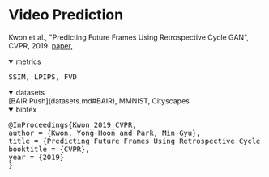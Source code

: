 # Video Prediction
<a name=Kwon_2019_CVPR></a>
Kwon et al., "Predicting Future Frames Using Retrospective Cycle GAN", CVPR, 2019. [paper](https://openaccess.thecvf.com/content_CVPR_2019/papers/Kwon_Predicting_Future_Frames_Using_Retrospective_Cycle_GAN_CVPR_2019_paper.pdf),
<details open>
<summary>metrics</summary>
<pre>
SSIM, LPIPS, FVD
</pre>
</details>

<details open>
<summary>datasets</summary>
[BAIR Push](datasets.md#BAIR), MMNIST, Cityscapes
</details>
<details open>
<summary>bibtex</summary>
<pre>
@InProceedings{Kwon_2019_CVPR,
author = {Kwon, Yong-Hoon and Park, Min-Gyu},
title = {Predicting Future Frames Using Retrospective Cycle GAN},
booktitle = {CVPR},
year = {2019}
}
</pre>
</details>


<!--
\cite{Kwon_2019_CVPR}	"KITTI, Caltech pedestrian
UCF-101, CHUK Avenue, ShanghaiTech Campus"	MSE, PSNR, SSIM
\cite{Castrejon_2019_ICCV}	BAIR Push, MMNIST, Cityscapes	SSIM, LPIPS, FVD
\cite{Gao_2019_ICCV}	KITTI, Caltech pedestrian	SSIM,PSNR
\cite{Ho_2019_ICCV}	Caltech pedestrian,  UCF-101, YUV	MSE, PSNR, SSIM
\cite{Ye_2019_ICCV}	ShapeStack, Penn action	LPIPS
\cite{Kim_2019_NIPS}	"Penn action, UvA-NEMO,
MGIF "	FVD
\cite{Lee_2019_BMVC}	MMNIST, KTH	SSIM, PSNR
\cite{Wang_2019_BMVC}	MMNIST, KTH,MSR 	SSIM, PSNR
\cite{Gujjar_2019_ICRA}	JAAD	L1
\cite{Jung_2019_IROS}	Own	LPIPS
\cite{Ho_2019_ICIP}	KITTI, Caltech Pedestrian,YUV	SSIM, MSE, PSNR
\cite{Tang_2019_ICIP}	Penn Action, JHMDB	SSIM, PSNR
\cite{Zhang_2019_ICIP}	UCF-101	SSIM, PSNR
\cite{Xu_2018_CVPR}	UCF-101, Human 3.6M, Cityscapes	SSIM, PSNR
 \cite{Byeon_2018_ECCV}	Human 3.6M, KITTI, Caltech pedestrian, UCF-101	SSIM, PSNR
\cite{Cai_2018_ECCV}	Human 3.6M, UCF-101	SSIM, PSNR
\cite{Li_2018_ECCV}	KTH, own	RMSE, LPIPS, Human
\cite{Liu_2018_ECCV}	"KITTI, Caltech pedestrian,
UCF-101"	PSNR, MSE, SSIM
\cite{Oliu_2018_ECCV}	MMNIST, KTH, UCF-101	MSE, PSNR, SSIM
\cite{Reda_2018_ECCV}	"Caltech pedestrian,
Youtube-8M"	MSE, PSNR, SSIM, L1
\cite{Zhao_2018_ECCV}	Penn Action, MUG	PSNR, MSE
\cite{Hsieh_2018_NIPS}	MMNIST, Bouncing Ball	BCE, MSE
\cite{Xu_2018_NIPS}	MMNIST, BAIR push, Human 3.6M	PSNR, SSIM
\cite{Bhattacharjee_2018_ACCV}	UCF-101, KTH, KITTI	PSNR, SSIM
\cite{Ying_2018_ACCV}	"UCF-101, Human 3.6M,
KITTI"	PSNR, SSIM, MSE
\cite{Jin_2018_IROS}	KTH, KITTI	PSNR, SSIM
\cite{Wichers_2018_ICML}	Human 3.6M, Own	Human
\cite{Ji_2018_WACV}	Human 3.6M	MSE
\cite{Lu_2017_CVPR}	UCF-101, Sports-1M ,MMNIST, PROST, ViSOR	PSNR
\cite{Liang_2017_ICCV}	"KITTI, Caltech pedestrian,
UCF-101, THUMOS"	MSE, PSNR, SSIM
\cite{Walker_2017_ICCV}	UCF-101, Penn Action	MMD,  Inception Scores(IS)
\cite{Zeng_2017_ICCV}	MMNIST	Human
\cite{Bhattacharjee_2017_NIPS}	"Sports-1M, UCF-101,
KITTI"	PSNR, SSIM
\cite{Wang_2017_NIPS}	MMNIST, KTH	MSE, PSNR, SSIM
\cite{Villegas_2017_ICML}	Human 3.6M, Penn action	Human, PSNR
\cite{Finn_2016_NIPS}	Human 3.6M, BAIR push	PSNR, SSIM
\cite{Oh_2015_NIPS}	Atari	MSE -->
